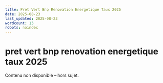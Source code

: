 ```yaml
---
title: Pret Vert Bnp Renovation Energetique Taux 2025
date: 2025-08-23
last_updated: 2025-08-23
wordcount: 13
robots: noindex
---
```


# pret vert bnp renovation energetique taux 2025

Contenu non disponible – hors sujet.
